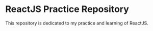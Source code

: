 # ReactJS Practice Repository

This repository is dedicated to my practice and learning of ReactJS.
